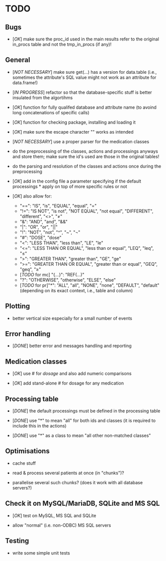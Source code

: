# TODO
  

## Bugs

  - [*OK*] make sure the proc_id used in the main results refer to the original in_procs table and not the tmp_in_procs (if any)!

  
## General

  - [*NOT NECESSARY*] make sure get(...) has a version for data.table (i.e., sometimes the attribute's SQL value might not work as an attribute for data.frame!)
  
  - [*IN PROGRESS*] refactor so that the database-specific stuff is better insulated from the algortihms
  
  - [*OK*] function for fully qualifed database and attribute name (to avoind long concatenations of specific calls)
  
  - [*OK*] function for checking package, installing and loading it
  
  - [*OK*] make sure the escape character "\" works as intended
  
  - [*NOT NECESSARY*] use a proper parser for the medication classes
  
  - do the preprocessing of the classes, actions and processings anyways and store them; make sure the id's used are those in the original tables!
  
  - do the parsing and resolution of the classes and actions once during the preprocessing
  
  - [*OK*] add in the config file a parameter specifying if the default processings * apply on top of more specific rules or not
  
  - [*OK*] also allow for:
  
    - "==": "IS", "is", "EQUAL", "equal", "="
    - "!=": "IS NOT", "is not", "NOT EQUAL", "not equal", "DIFFERENT", "different", "<>", "≠"
    - "&": "AND", "and", "&&"
    - "|": "OR", "or", "||"
    - "!": "NOT", "not", "^", "~", "¬"
    - "#": "DOSE", "dose"
    - "<": "LESS THAN", "less than", "LE", "le"
    - "<=": "LESS THAN OR EQUAL", "less than or equal", "LEQ", "leq", "≤"
    - ">": "GREATER THAN", "greater than", "GE", "ge"
    - ">=": "GREATER THAN OR EQUAL", "greater than or equal", "GEQ", "geq", "≥"
    - [*TODO* for mc] "{...}": "REF(...)"
    - "?": "OTHERWISE", "otherwise", "ELSE", "else"
    - [*TODO* for pr]"*": "ALL", "all", "NONE", "none", "DEFAULT", "default" (depending on its exact context, i.e., table and column)
  
  
## Plotting

  - better vertical size especially for a small number of events

  
## Error handling

  - [*DONE*] better error and messages handling and reporting
  
  
## Medication classes

  - [*OK*] use # for *dosage* and also add numeric comparisons
  
  - [*OK*] add stand-alone # for dosage for any medication


## Processing table

  - [*DONE*] the default processings must be defined in the processing table
  
  - [*DONE*] use "*" to mean "all" for both ids and classes (it is required to include this in the actions)
  
  - [*DONE*] use "*" as a class to mean "all other non-matched classes"
  

## Optimisations

  - cache stuff
  
  - read & process several patients at once (in "chunks")?
  
  - parallelise several such chunks? (does it work with all database servers?)


## Check it on MySQL/MariaDB, SQLite and MS SQL

  - [*OK*] test on MySQL, MS SQL and SQLite

  - allow "normal" (i.e. non-ODBC) MS SQL servers


## Testing

  - write some simple unit tests
  
